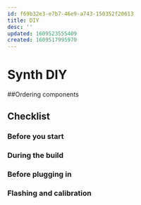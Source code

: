 ```yaml
---
id: f69b32e3-e7b7-46e9-a743-150352f20613
title: DIY
desc: ''
updated: 1609523555409
created: 1609517995970
---
```


# Synth DIY

##Ordering components

## Checklist
### Before you start
### During the build
### Before plugging in
### Flashing and calibration
